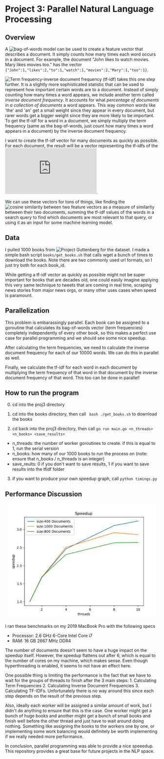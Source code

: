 # Project 3: Parallel Natural Language Processing

## Overview

A ![bag-of-words](https://en.wikipedia.org/wiki/Bag-of-words_model) model can be used to create a feature vector that describes a document. It simply counts how many times each word occurs in a document. For example, the document "John likes to watch movies. Mary likes movies too." has the vector ```{"John":1,"likes":2,"to":1,"watch":1,"movies":2,"Mary":1,"too":1}```.

![Term frequency-inverse document frequency (tf-idf)](https://en.wikipedia.org/wiki/Tf%E2%80%93idf) takes this one step further. It is a slightly more sophisticated statistic that can be used to represent how important certain words are to a document. Instead of simply counting how many times a word appears, we include another term called *inverse document frequency*. It accounts for what *percentage of documents in a collection of documents* a word appears. This way common words like 'the' and 'an' get a small weight since they appear in every document, but rarer words get a bigger weight since they are more likely to be important. To get the tf-idf for a word in a document, we simply multiply the term frequency (same as the bag-of-words, just count how many times a word appears in a document) by the inverse document frequency.

I want to create the tf-idf vector for many documents as quickly as possible. For each document, the result will be a vector representing the tf-idfs of the ![most common 10,000 words](https://raw.githubusercontent.com/first20hours/google-10000-english/master/google-10000-english.txt).

We can use these vectors for tons of things, like finding the ![cosine similarity](https://en.wikipedia.org/wiki/Cosine_similarity) between two feature vectors as a measure of similarity between their two documents, summing the tf-idf values of the words in a search query to find which documents are most relevant to that query, or using it as an input for some machine learning model.

## Data 

I pulled 1000 books from ![Project Guttenberg](https://www.gutenberg.org/) for the dataset. I made a simple bash script ```books/get_books.sh``` that calls wget a bunch of times to download the books. Note there are two commonly used url formats, so I just try both for each book_id.

While getting a tf-idf vector as quickly as possible might not be super important for books that are decades old, one could easily imagine applying this very same technique to tweets that are coming in real time, scraping news stories from major news orgs, or many other uses cases when speed is paramount.

## Parallelization

This problem is embarassingly parallel. Each book can be assigned to a goroutine that calculates its bag-of-words vector (term frequencies) completely independently of every other book, so this makes a perfect use case for parallel programming and we should see some nice speedup.

After calculating the term frequencies, we need to calculate the inverse document frequency for each of our 10000 words. We can do this in parallel as well. 

Finally, we calculate the tf-idf for each word in each document by multiplying the term frequency of that word in that document by the inverse document frequency of that word. This too can be done in parallel!

## How to run the program

0. cd into the proj3 directory

1. cd into the books directory, then call ``` bash ./get_books.sh``` to download the books

2. cd back into the proj3 directory, then call ```go run main.go <n_threads> <n_books> <save_results>```
  * n_threads: the number of worker goroutines to create. if this is equal to 1, run the serial version
  * n_books: how many of our 1000 books to run the process on (note: ensure that n_books / n_threads is an integer)
  * save_reults: 0 if you don't want to save results, 1 if you want to save results into the tfidf folder

3. if you want to produce your own speedup graph, call ```python timings.py```

## Performance Discussion

![](Speedup.png)

I ran these benchmarks on my 2019 MacBook Pro with the following specs

* Processor: 2.6 GHz 6-Core Intel Core i7
* RAM: 16 GB 2667 MHz DDR4

The number of documents doesn't seem to have a huge impact on the speedup itself. However, the speedup flattens out after 6, which is equal to the number of cores on my machine, which makes sense. Even though hyperthreading is enabled, it seems to not have an effect here.

One possible thing is limiting the performance is the fact that we have to wait for the groups of threads to finish after the 3 main steps: 1. Calculating Term Frequencies 2. Calculating Inverse Document Frequencies 3. Calculating TF-IDFs. Unfortunately there is no way around this since each step depends on the result of the previous step. 

Also, ideally each worker will be assigned a similar amount of work, but I didn't do anything to ensure that this is the case. One worker might get a bunch of huge books and another might get a bunch of small books and finish well before the other thread and just have to wait around doing nothing. Something like assigning the books to the workers one by one, or implementing some work balancing would definitely be worth implementing if we really needed more performance.

In conclusion, parallel programming was able to provide a nice speeedup. This repository provides a great base for future projects in the NLP space.
